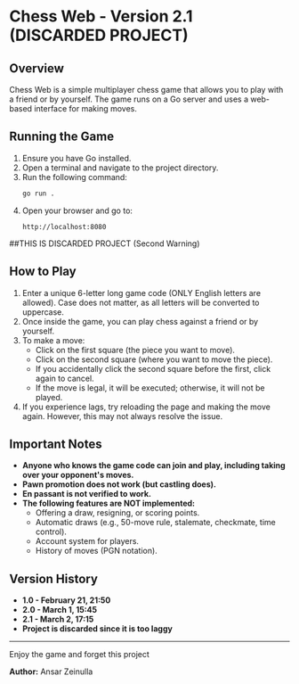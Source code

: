 # Chess Web - Version 2.1 (DISCARDED PROJECT)

## Overview
Chess Web is a simple multiplayer chess game that allows you to play with a friend or by yourself. The game runs on a Go server and uses a web-based interface for making moves.

## Running the Game
1. Ensure you have Go installed.
2. Open a terminal and navigate to the project directory.
3. Run the following command:
   ```sh
   go run .
   ```
4. Open your browser and go to:
   ```
   http://localhost:8080
   ```
##THIS IS DISCARDED PROJECT (Second Warning)

## How to Play
1. Enter a unique 6-letter long game code (ONLY English letters are allowed). Case does not matter, as all letters will be converted to uppercase.
2. Once inside the game, you can play chess against a friend or by yourself.
3. To make a move:
   - Click on the first square (the piece you want to move).
   - Click on the second square (where you want to move the piece).
   - If you accidentally click the second square before the first, click again to cancel.
   - If the move is legal, it will be executed; otherwise, it will not be played.
4. If you experience lags, try reloading the page and making the move again. However, this may not always resolve the issue.

## Important Notes
- **Anyone who knows the game code can join and play, including taking over your opponent's moves.**
- **Pawn promotion does not work (but castling does).**
- **En passant is not verified to work.**
- **The following features are NOT implemented:**
  - Offering a draw, resigning, or scoring points.
  - Automatic draws (e.g., 50-move rule, stalemate, checkmate, time control).
  - Account system for players.
  - History of moves (PGN notation).

## Version History
- **1.0 - February 21, 21:50**
- **2.0 - March 1, 15:45**
- **2.1 - March 2, 17:15**
- **Project is discarded since it is too laggy**

---
Enjoy the game and forget this project

**Author:**
Ansar Zeinulla
